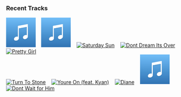 ### Recent Tracks
[<img src='https://github.com/atfinke/atfinke/blob/master/placeholder.jpeg?raw=true' width='16%' height='16%' alt='THATS ALL'>](https://www.last.fm/music/mauwe/_/that%2527s%2ball)&nbsp;&nbsp;&nbsp;&nbsp;[<img src='https://github.com/atfinke/atfinke/blob/master/placeholder.jpeg?raw=true' width='16%' height='16%' alt='Jump with Me'>](https://www.last.fm/music/stal/_/jump%2bwith%2bme)&nbsp;&nbsp;&nbsp;&nbsp;[<img src='https://lastfm.freetls.fastly.net/i/u/300x300/f549a8f9ff963e15d4fe34a02c0159a0.png' width='16%' height='16%' alt='Saturday Sun'>](https://www.last.fm/music/vance%2bjoy/_/saturday%2bsun)&nbsp;&nbsp;&nbsp;&nbsp;[<img src='https://lastfm.freetls.fastly.net/i/u/300x300/7ddbe9e4761ad2e81713c50e07a25d6a.png' width='16%' height='16%' alt='Dont Dream Its Over'>](https://www.last.fm/music/the%2bhead%2band%2bthe%2bheart/_/don%2527t%2bdream%2bit%2527s%2bover)&nbsp;&nbsp;&nbsp;&nbsp;[<img src='https://lastfm.freetls.fastly.net/i/u/300x300/9dd17855657a2b97f76f88775824e753.png' width='16%' height='16%' alt='Pretty Girl'>](https://www.last.fm/music/lapeer/_/pretty%2bgirl)&nbsp;&nbsp;&nbsp;&nbsp;<br>[<img src='https://lastfm.freetls.fastly.net/i/u/300x300/999f26234f9c4e0db4997363bdf60087.png' width='16%' height='16%' alt='Turn To Stone'>](https://www.last.fm/music/electric%2blight%2borchestra/_/turn%2bto%2bstone)&nbsp;&nbsp;&nbsp;&nbsp;[<img src='https://lastfm.freetls.fastly.net/i/u/300x300/79b93b31d9e84b83cb36af4d04f947dc.png' width='16%' height='16%' alt='Youre On (feat. Kyan)'>](https://www.last.fm/music/madeon/_/you%2527re%2bon%2b%2528feat.%2bkyan%2529)&nbsp;&nbsp;&nbsp;&nbsp;[<img src='https://lastfm.freetls.fastly.net/i/u/300x300/fa7ec267a41efffe18d470a8deabb957.png' width='16%' height='16%' alt='Diane'>](https://www.last.fm/music/winnetka%2bbowling%2bleague/_/diane)&nbsp;&nbsp;&nbsp;&nbsp;[<img src='https://github.com/atfinke/atfinke/blob/master/placeholder.jpeg?raw=true' width='16%' height='16%' alt='Growing Pains'>](https://www.last.fm/music/manatee%2bcommune/_/growing%2bpains)&nbsp;&nbsp;&nbsp;&nbsp;[<img src='https://lastfm.freetls.fastly.net/i/u/300x300/aa8a44f8ece44651c6cf3ec00162c041.png' width='16%' height='16%' alt='Dont Wait for Him'>](https://www.last.fm/music/side%2bsaddle/_/don%2527t%2bwait%2bfor%2bhim)&nbsp;&nbsp;&nbsp;&nbsp;<br>